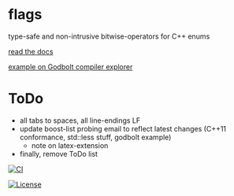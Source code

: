 # flags
type-safe and non-intrusive bitwise-operators for C++ enums

[read the docs](https://tobias-loew.github.io/flags)

[example on Godbolt compiler explorer](https://godbolt.org/z/qbojncnd7)

# ToDo

* all tabs to spaces, all line-endings LF
* update boost-list probing email to reflect latest changes (C++11 conformance, std::less stuff, godbolt example)
  * note on latex-extension 
* finally, remove ToDo list

[![CI](https://github.com/tobias-loew/flags/actions/workflows/ci.yml/badge.svg)](https://github.com/tobias-loew/flags/actions/workflows/ci.yml)

[![License](https://img.shields.io/badge/license-boost-brightgreen.svg)](LICENSE_1_0.txt)
